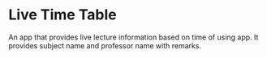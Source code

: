 # Live Time Table

An app that provides live lecture information based on time of using app. It provides subject name and professor name with remarks.